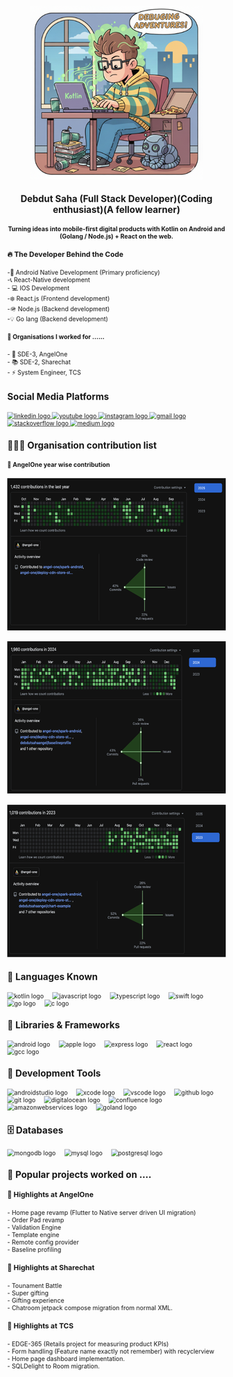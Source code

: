 <br clear="both">

<div align="center">
  <img height="400" width="400" src="/profile_title.png"  />
</div>

###

<h2 align="center">Debdut Saha (Full Stack Developer)(Coding enthusiast)(A fellow learner)</h2>

###

<h4 align="center">Turning ideas into mobile-first digital products with Kotlin on Android and (Golang / Node.js) + React on the web.</h4>

###

<h3 align="left">🔥 The Developer Behind the Code</h3>

###

<p align="left">-📱 Android Native Development (Primary proficiency)<br>-📞 React-Native development<br>- 💻  IOS Development<br>-❄️ React.js (Frontend development)<br>-🪖  Node.js (Backend development)<br>-💡  Go lang (Backend development)</p>

###

<h4 align="left">🏢 Organisations I worked for ......</h4>

###

<p align="left">- 🔭 SDE-3, AngelOne<br>- 📚 SDE-2, Sharechat<br>- ⚡ System Engineer, TCS</p>

###

<h2 align="left">Social Media Platforms</h2>

###

<div align="left">
  <a href="https://www.linkedin.com/in/debdut-saha-6973a4169/" target="_blank">
    <img src="https://raw.githubusercontent.com/maurodesouza/profile-readme-generator/master/src/assets/icons/social/linkedin/default.svg" width="52" height="40" alt="linkedin logo"  />
  </a>
  <a href="https://www.youtube.com/@debdutsaha4316" target="_blank">
    <img src="https://raw.githubusercontent.com/maurodesouza/profile-readme-generator/master/src/assets/icons/social/youtube/default.svg" width="52" height="40" alt="youtube logo"  />
  </a>
  <a href="https://www.instagram.com/debdut_saha8583?igsh=MXV5NXBwZzh1bzYzcw==" target="_blank">
    <img src="https://raw.githubusercontent.com/maurodesouza/profile-readme-generator/master/src/assets/icons/social/instagram/default.svg" width="52" height="40" alt="instagram logo"  />
  </a>
  <a href="debdut.saha.1@gmail.com" target="_blank">
    <img src="https://raw.githubusercontent.com/maurodesouza/profile-readme-generator/master/src/assets/icons/social/gmail/default.svg" width="52" height="40" alt="gmail logo"  />
  </a>
  <a href="https://stackoverflow.com/users/10910383/debdut-saha" target="_blank">
    <img src="https://raw.githubusercontent.com/maurodesouza/profile-readme-generator/master/src/assets/icons/social/stackoverflow/default.svg" width="52" height="40" alt="stackoverflow logo"  />
  </a>
  <a href="https://medium.com/@debdut.saha.1" target="_blank">
    <img src="https://raw.githubusercontent.com/maurodesouza/profile-readme-generator/master/src/assets/icons/social/medium/default.svg" width="52" height="40" alt="medium logo"  />
  </a>
</div>

###

<h2 align="left">👮🏻‍♂️ Organisation contribution list</h2>

###

<h4 align="left">🔗 AngelOne year wise contribution</h4>

###

<div align="center">
  <img height="350" width="700" src="/contribution_2025.png"  />
</div>

###

<div align="center">
  <img height="350" width="700" src="/contribution_2024.png"  />
</div>

###

<div align="center">
  <img height="350" width="700" src="/contribution_2023.png"  />
</div>

###

<h2 align="left">🎇 Languages Known</h2>

###

<div align="left">
  <img src="https://cdn.jsdelivr.net/gh/devicons/devicon/icons/kotlin/kotlin-original.svg" height="40" alt="kotlin logo"  />
  <img width="12" />
  <img src="https://cdn.jsdelivr.net/gh/devicons/devicon/icons/javascript/javascript-original.svg" height="40" alt="javascript logo"  />
  <img width="12" />
  <img src="https://cdn.jsdelivr.net/gh/devicons/devicon/icons/typescript/typescript-original.svg" height="40" alt="typescript logo"  />
  <img width="12" />
  <img src="https://cdn.jsdelivr.net/gh/devicons/devicon/icons/swift/swift-original.svg" height="40" alt="swift logo"  />
  <img width="12" />
  <img src="https://cdn.jsdelivr.net/gh/devicons/devicon/icons/go/go-original.svg" height="40" alt="go logo"  />
  <img width="12" />
  <img src="https://cdn.jsdelivr.net/gh/devicons/devicon/icons/c/c-original.svg" height="40" alt="c logo"  />
</div>

###

<h2 align="left">📒 Libraries & Frameworks</h2>

###

<div align="left">
  <img src="https://cdn.jsdelivr.net/gh/devicons/devicon/icons/android/android-original.svg" height="40" alt="android logo"  />
  <img width="12" />
  <img src="https://cdn.jsdelivr.net/gh/devicons/devicon/icons/apple/apple-original.svg" height="40" alt="apple logo"  />
  <img width="12" />
  <img src="https://cdn.jsdelivr.net/gh/devicons/devicon/icons/express/express-original.svg" height="40" alt="express logo"  />
  <img width="12" />
  <img src="https://cdn.jsdelivr.net/gh/devicons/devicon/icons/react/react-original.svg" height="40" alt="react logo"  />
  <img width="12" />
  <img src="https://cdn.jsdelivr.net/gh/devicons/devicon/icons/gcc/gcc-original.svg" height="40" alt="gcc logo"  />
</div>

###

<h2 align="left">🧰 Development Tools</h2>

###

<div align="left">
  <img src="https://cdn.jsdelivr.net/gh/devicons/devicon/icons/androidstudio/androidstudio-original.svg" height="40" alt="androidstudio logo"  />
  <img width="12" />
  <img src="https://cdn.jsdelivr.net/gh/devicons/devicon/icons/xcode/xcode-original.svg" height="40" alt="xcode logo"  />
  <img width="12" />
  <img src="https://cdn.jsdelivr.net/gh/devicons/devicon/icons/vscode/vscode-original.svg" height="40" alt="vscode logo"  />
  <img width="12" />
  <img src="https://cdn.jsdelivr.net/gh/devicons/devicon/icons/github/github-original.svg" height="40" alt="github logo"  />
  <img width="12" />
  <img src="https://cdn.jsdelivr.net/gh/devicons/devicon/icons/git/git-original.svg" height="40" alt="git logo"  />
  <img width="12" />
  <img src="https://cdn.jsdelivr.net/gh/devicons/devicon/icons/digitalocean/digitalocean-original.svg" height="40" alt="digitalocean logo"  />
  <img width="12" />
  <img src="https://cdn.jsdelivr.net/gh/devicons/devicon/icons/confluence/confluence-original.svg" height="40" alt="confluence logo"  />
  <img width="12" />
  <img src="https://cdn.jsdelivr.net/gh/devicons/devicon/icons/amazonwebservices/amazonwebservices-line-wordmark.svg" height="40" alt="amazonwebservices logo"  />
  <img width="12" />
  <img src="https://cdn.jsdelivr.net/gh/devicons/devicon/icons/goland/goland-original.svg" height="40" alt="goland logo"  />
</div>

###

<h2 align="left">🗄️ Databases</h2>

###

<div align="left">
  <img src="https://cdn.jsdelivr.net/gh/devicons/devicon/icons/mongodb/mongodb-original.svg" height="40" alt="mongodb logo"  />
  <img width="12" />
  <img src="https://cdn.jsdelivr.net/gh/devicons/devicon/icons/mysql/mysql-original.svg" height="40" alt="mysql logo"  />
  <img width="12" />
  <img src="https://cdn.jsdelivr.net/gh/devicons/devicon/icons/postgresql/postgresql-original.svg" height="40" alt="postgresql logo"  />
</div>

###

<h2 align="left">🧧 Popular projects worked on ....</h2>

###

<h3 align="left">🔑 Highlights at AngelOne</h3>

###

<p align="left">- Home page revamp (Flutter to Native server driven UI migration)<br>- Order Pad revamp<br>- Validation Engine<br>- Template engine<br>- Remote config provider<br>- Baseline profiling</p>

###

<h3 align="left">🔑 Highlights at Sharechat</h3>

###

<p align="left">- Tounament Battle<br>- Super gifting<br>- Gifting experience<br>- Chatroom jetpack compose migration from normal XML.</p>

###

<h3 align="left">🔑 Highlights at TCS</h3>

###

<p align="left">- EDGE-365 (Retails project for measuring product KPIs)<br>- Form handling (Feature name exactly not remember) with recyclerview<br>- Home page dashboard implementation.<br>- SQLDelight to Room migration.</p>

###
